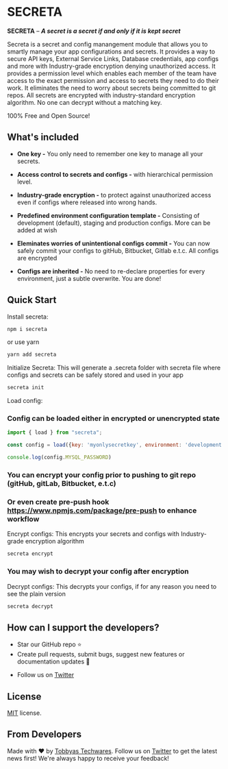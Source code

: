 
<!-- # SECRETA [<img src="https://i.imgur.com/oMcxwZ0.png" alt="Eva Design System" height="20px" />][link:eva] [![npm][badge:license]]() [![Build Status][badge:github-actions]][link:github-actions] [![Coverage Status][badge:coveralls]][link:coveralls] -->
# SECRETA

**SECRETA** – ***A secret is a secret if and only if it is kept secret***

<!-- [Documentation][link:doc-homepage] -->

Secreta is a secret and config manangement module that allows you to smartly manage your app configurations and secrets. 
It provides a way to secure API keys, External Service Links, Database credentials, app configs and more with Industry-grade encryption denying unauthorized access.
It provides a permission level which enables each member of the team have access to the exact permission and access to secrets they need to do their work. 
It eliminates the need to worry about secrets being committed to git repos. All secrets are encrypted with industry-standard encryption algorithm. No one can decrypt without a matching key.

100% Free and Open Source!

<!-- ![Kitten Material](https://camo.githubusercontent.com/f0487d92194f3c685213539c53e9784113cd8a4b/68747470733a2f2f692e696d6775722e636f6d2f58384f344748622e706e67) -->

<!-- [<img src="https://i.imgur.com/pYl0trU.jpg">][link:doc-homepage] -->

## What's included

- **One key -** You only need to remember one key to manage all your secrets.

- **Access control to secrets and configs -** with hierarchical permission level.

- **Industry-grade encryption -** to protect against unauthorized access even if configs where released into wrong hands.

- **Predefined environment configuration template -** Consisting of development (default), staging and production configs. More can be added at wish

- **Eleminates worries of unintentional configs commit -** You can now safely commit your configs to gitHub, Bitbucket, Gitlab e.t.c. All configs are encrypted

- **Configs are inherited -** No need to re-declare properties for every environment, just a subtle overwrite. You are done!

## Quick Start

Install secreta:

```bash
npm i secreta
```
or use yarn

```bash
yarn add secreta
```

Initialize Secreta: 
This will generate a .secreta folder with secreta file where configs and secrets can be safely stored and used in your app

```bash
secreta init
```

Load config: 
### Config can be loaded either in encrypted or unencrypted state

```js
import { load } from "secreta";

const config = load({key: 'myonlysecretkey', environment: 'development'});

console.log(config.MYSQL_PASSWORD)

```

### You can encrypt your config prior to pushing to git repo (gitHub, gitLab, Bitbucket, e.t.c)
### Or even create pre-push hook https://www.npmjs.com/package/pre-push to enhance workflow

Encrypt configs: 
This encrypts your secrets and configs with Industry-grade encryption algorithm

```bash
secreta encrypt
```

### You may wish to decrypt your config after encryption

Decrypt configs:
This decrypts your configs, if for any reason you need to see the plain version

```bash
secreta decrypt
```



## How can I support the developers?
- Star our GitHub repo :star:
- Create pull requests, submit bugs, suggest new features or documentation updates :wrench:
<!-- - Read us on [Medium][link:akveo-medium] -->
- Follow us on [Twitter][link:drtobbyas-twitter]
<!-- - Like our page on [Facebook][link:akveo-facebook] -->

## License
[MIT](LICENSE.txt) license.

<!-- ## More from Akveo
- [Eva Icons][link:eva-icons] - 480+ beautiful Open Source icons -->

## From Developers
Made with :heart: by [Tobbyas Techwares][link:tobbyas-techwares-homepage]. Follow us on [Twitter][link:drtobbyas-twitter] to get the latest news first!
We're always happy to receive your feedback!

<!-- [badge:license]: https://img.shields.io/npm/l/react-native-ui-kitten.svg -->
<!-- [badge:github-actions]: https://github.com/akveo/react-native-ui-kitten/workflows/Build/badge.svg
[badge:coveralls]: https://coveralls.io/repos/github/akveo/react-native-ui-kitten/badge.svg?branch=master -->

<!-- [link:eva]: https://hubs.ly/H0n6Dd90 -->
<!-- [link:github-actions]: https://github.com/akveo/react-native-ui-kitten/actions -->
<!-- [link:coveralls]: https://coveralls.io/github/akveo/react-native-ui-kitten?branch=master -->
<!-- [link:doc-homepage]: https://hubs.ly/H0n6CZJ0 -->
<!-- [link:doc-where-start]: https://hubs.ly/H0n6Ddg0 -->
<!-- [link:kitten-tricks]: https://github.com/akveo/kittenTricks -->
<!-- [link:eva-icons]: https://github.com/akveo/eva-icons -->
[link:tobbyas-techwares-homepage]: https://tobbyas.com
<!-- [link:akveo-medium]: https://medium.com/akveo-engineering -->
[link:drtobbyas-twitter]: https://twitter.com/drtobbyas
<!-- [link:akveo-facebook]: https://www.facebook.com/ -->
<!-- [link:ui-kitten-bundles]: https://hubs.ly/H0n6Ddn0 -->
<!-- [link:ui-kitten-bundle-java]: https://hubs.ly/H0n6C-00 -->
<!-- [link:ui-kitten-bundle-dotnet-core]: https://hubs.ly/H0n6C-10 -->
